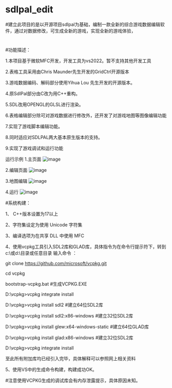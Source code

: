 # sdlpal_edit
#建立此项目的是以开源项目sdlpal为基础，编制一款全新的综合游戏数据编辑软件，通过对数据修改，可生成全新的游戏，实现全新的游戏体验，
#
#功能描述：

1.本项目基于微软MFC开发，开发工具为vs2022。暂不支持其他开发工具

2.表格工具采用由Chris Maunder先生开发的GridCtrl开源版本

3.游戏数据编码、解码部分使用Yihua Lou 先生开发的开源版本。

4.原SdlPal部分由C改为用C++重构。

5.SDL改用OPENGL的GLSL进行渲染。

6.表格编辑部分除可对游戏数据进行修改外，还开发了对游戏地图等图像编辑功能

7.实现了游戏脚本编辑功能。

8.同时适应对SDLPAL两大基本原生版本的支持。

9.实现了游戏调试和运行功能

运行示例
1.主页面
![image](https://github.com/wd22222222/sdlpal_edit/assets/63216297/40be8df2-272e-4505-80c4-5b4abec0131a)

2.编辑页面
![image](https://github.com/wd22222222/sdlpal_edit/assets/63216297/bdb2c6a3-5b2b-4305-bf03-a500c581761d)

3.地图编辑
![image](https://github.com/wd22222222/sdlpal_edit/assets/63216297/3d23d35c-b7bf-4695-b100-b9fa178dfbd3)

4.运行
![image](https://github.com/wd22222222/sdlpal_edit/assets/63216297/afc8a2c7-99fb-4ef4-9cfa-833f0fb173f3)

#系统构建：

1、 C++版本设置为17以上

2、字符集设定为使用 Unicode 字符集

3、编译选项为在共享 DLL 中使用 MFC

4、使用vcpkg工具引入SDL2库和GLAD库，具体指令为在命令行提示符下，转到c:\或d:\目录或任意目录 
输入命令 ：

git clone https://github.com/microsoft/vcpkg.git

cd vcpkg

bootstrap-vcpkg.bat 
#生成VCPKG.EXE

D:\vcpkg>vcpkg  integrate install

D:\vcpkg>vcpkg install sdl2
#建立64位SDL2库

D:\vcpkg>vcpkg install sdl2:x86-windows 
#建立32位SDL2库

D:\vcpkg>vcpkg install glew:x64-windows-static 
#建立64位GLAD库

D:\vcpkg>vcpkg install glad:x86-windows 
#建立32位SDL2库

D:\vcpkg>vcpkg integrate install

至此所有附加库均已经引入完毕，具体解释可以参照网上相关资料

5、使用VS中的生成命令构建，构建成功OK。

#注意使用VCPKG生成的调试库会有内存泄露提示，具体原因未知。
